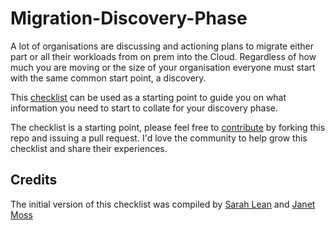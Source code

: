 # Migration-Discovery-Phase

A lot of organisations are discussing and actioning plans to migrate either part or all their workloads from on prem into the Cloud.  Regardless of how much you are moving or the size of your organisation everyone must start with the same common start point, a discovery. 

This [checklist](https://github.com/weeyin83/Migration-Discovery-Phase/blob/master/checklist.md) can be used as a starting point to guide you on what information you need to start to collate for your discovery phase. 

The checklist is a starting point, please feel free to [contribute](https://github.com/weeyin83/Migration-Discovery-Phase/blob/master/contributing.md) by forking this repo and issuing a pull request. I'd love the community to help grow this checklist and share their experiences. 


## Credits
The initial version of this checklist was compiled by [Sarah Lean](http://uk.linkedin.com/in/sazlean) and [Janet Moss](https://www.linkedin.com/in/janet-moss-41737720/)

